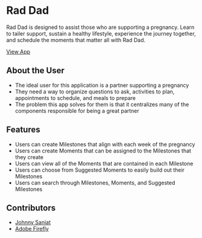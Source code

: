 # Rad Dad

Rad Dad is designed to assist those who are supporting a pregnancy. Learn to tailer support, sustain a healthy lifestyle, experience the journey together, and schedule the moments that matter all with Rad Dad.

[View App](#https://johnnysaniat-raddad.netlify.app)

## About the User 
- The ideal user for this application is a partner supporting a pregnancy 
- They need a way to organize questions to ask, activities to plan, appointments to schedule, and meals to prepare
- The problem this app solves for them is that it centralizes many of the components responsible for being a great partner

## Features 
- Users can create Milestones that align with each week of the pregnancy
- Users can create Moments that can be assigned to the Milestones that they create
- Users can view all of the Moments that are contained in each Milestone
- Users can choose from Suggested Moments to easily build out their Milestones
- Users can search through Milestones, Moments, and Suggested Milestones

## Contributors
- [Johnny Saniat](https://github.com/JohnnySaniat/)
- [Adobe Firefly](https://www.adobe.com/products/firefly.html)
